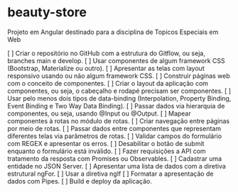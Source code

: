 # beauty-store
Projeto em Angular destinado para a disciplina de Topicos Especiais em Web 

[ ] Criar o repositório no GitHub com a estrutura do Gitflow, ou seja, branches main e develop.
[ ] Usar componentes de algum framework CSS (Bootstrap, Materialize ou outro).
[ ] Apresentar as telas com layout responsivo usando ou não algum framework CSS.
[ ] Construir páginas web com o conceito de componentes. 
[ ] Criar o layout da aplicação com componentes, ou seja, o cabeçalho e rodapé precisam ser componentes.
[ ] Usar pelo menos dois tipos de data-binding (Interpolation, Property Binding, Event Binding e Two Way Data Binding).
[ ] Passar dados via hierarquia de componentes, ou seja, usando @Input ou @Output.
[ ] Mapear componentes à rotas no módulo de rotas.
[ ] Criar navegação entre páginas por meio de rotas.
[ ] Passar dados entre componentes que representam diferentes telas via parâmetros de rotas. 
[ ] Validar campos do formulário com REGEX e apresentar os erros.
[ ] Desabilitar o botão de submit enquanto o formulário está inválido.
[ ] Fazer requisições a API com tratamento da resposta com Promises ou Observables.
[ ] Cadastrar uma entidade no JSON Server.
[ ] Apresentar uma lista de dados com a diretiva estrutural ngFor.
[ ] Usar a diretiva ngIf
[ ] Formatar a apresentação de dados com Pipes.
[ ] Build e deploy da aplicação.
